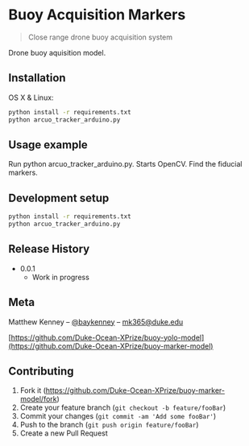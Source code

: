 # Buoy Acquisition Markers
> Close range drone buoy acquisition system


Drone buoy aquisition model. 

## Installation

OS X & Linux:

```sh
python install -r requirements.txt
python arcuo_tracker_arduino.py
```

## Usage example

Run python arcuo_tracker_arduino.py. Starts OpenCV. Find the fiducial markers. 

## Development setup

```sh
python install -r requirements.txt
python arcuo_tracker_arduino.py
```

## Release History

* 0.0.1
    * Work in progress

## Meta

Matthew Kenney – [@baykenney](https://twitter.com/baykenney) – mk365@duke.edu

[https://github.com/Duke-Ocean-XPrize/buoy-yolo-model](https://github.com/Duke-Ocean-XPrize/buoy-marker-model)

## Contributing

1. Fork it (<https://github.com/Duke-Ocean-XPrize/buoy-marker-model/fork>)
2. Create your feature branch (`git checkout -b feature/fooBar`)
3. Commit your changes (`git commit -am 'Add some fooBar'`)
4. Push to the branch (`git push origin feature/fooBar`)
5. Create a new Pull Request



 
 
 
 

